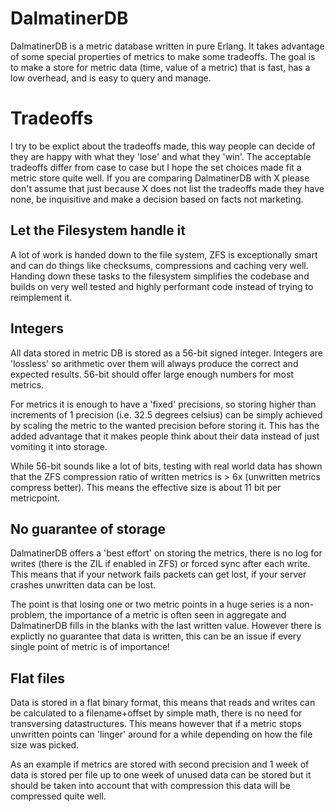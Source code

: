 # DalmatinerDB
DalmatinerDB is a metric database written in pure Erlang. It takes advantage of some special properties of metrics to make some tradeoffs. The goal is to make a store for metric data (time, value of a metric) that is fast, has a low overhead, and is easy to query and manage.

# Tradeoffs
I try to be explict about the tradeoffs made, this way people can decide of they are happy with what they 'lose' and what they 'win'. The acceptable tradeoffs differ from case to case but I hope the set choices made fit a metric store quite well. If you are comparing DalmatinerDB with X please don't assume that just because X does not list the tradeoffs made they have none, be inquisitive and make a decision based on facts not marketing.


## Let the Filesystem handle it
A lot of work is handed down to the file system, ZFS is exceptionally smart and can do things like checksums, compressions and caching very well. Handing down these tasks to the filesystem simplifies the codebase and builds on very well tested and highly performant code instead of trying to reimplement it.

## Integers
All data stored in metric DB is stored as a 56-bit signed integer. Integers are 'lossless' so arithmetic over them will always produce the correct and expected results. 56-bit should offer large enough numbers for most metrics.

For metrics it is enough to have a 'fixed' precisions, so storing higher than increments of 1 precision (i.e. 32.5 degrees celsius) can be simply achieved by scaling the metric to the wanted precision before storing it. This has the added advantage that it makes people think about their data instead of just vomiting it into storage.

While 56-bit sounds like a lot of bits, testing with real world data has shown that the ZFS compression ratio of written metrics is > 6x (unwritten metrics compress better). This means the effective size is about 11 bit per metricpoint.

## No guarantee of storage
DalmatinerDB offers a 'best effort' on storing the metrics, there is no log for writes (there is the ZIL if enabled in ZFS) or forced sync after each write. This means that if your network fails packets can get lost, if your server crashes unwritten data can be lost.

The point is that losing one or two metric points in a huge series is a non-problem, the importance of a metric is often seen in aggregate and DalmatinerDB fills in the blanks with the last written value. However there is explictly no guarantee that data is written, this can be an issue if every single point of metric is of importance!

## Flat files
Data is stored in a flat binary format, this means that reads and writes can be calculated to a filename+offset by simple math, there is no need for transversing datastructures. This means however that if a metric stops unwritten points can 'linger' around for a while depending on how the file size was picked.

As an example if metrics are stored with second precision and 1 week of data is stored per file up to one week of unused data can be stored but it should be taken into account that with compression this data will be compressed quite well.
